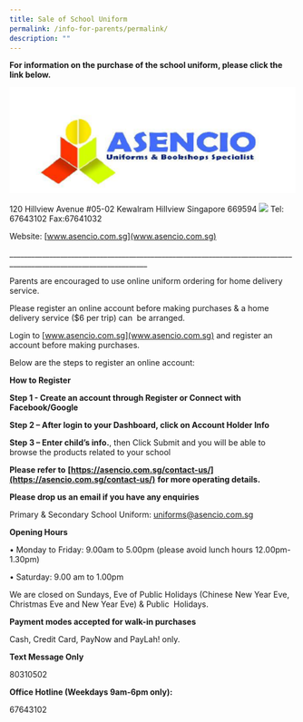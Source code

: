 ```yaml
---
title: Sale of School Uniform
permalink: /info-for-parents/permalink/
description: ""
---
```

**For information on the purchase of the school uniform, please click the link below.**

 ![](/images/ascensio.png)      

120 Hillview Avenue #05-02 Kewalram Hillview Singapore 669594 ![](file:///C:/Users/S69093~1/AppData/Local/Temp/msohtmlclip1/01/clip_image002.gif)
Tel: 67643102   Fax:67641032 

Website:   [www.asencio.com.sg](www.asencio.com.sg)

\_\_\_\_\_\_\_\_\_\_\_\_\_\_\_\_\_\_\_\_\_\_\_\_\_\_\_\_\_\_\_\_\_\_\_\_\_\_\_\_\_\_\_\_\_\_\_\_\_\_\_\_\_\_\_\_\_\_\_\_\_\_\_\_\_\_\_\_\_\_\_\_\_\_\_\_\_\_\_\_\_\_\_\_\_\_\_\_\_\_\_\_\_\_\_\_\_\_\_\_\_\_\_\_\_\_\_\_\_\_\_\_\_\_\_\_


Parents are encouraged to use online uniform ordering for home delivery service.

Please register an online account before making purchases & a home delivery service ($6 per trip) can  be arranged.

Login to [www.asencio.com.sg](www.asencio.com.sg) and register an account before making purchases.

Below are the steps to register an online account:

**How to Register**

**Step 1 - Create an account through Register or Connect with Facebook/Google**

**Step 2 – After login to your Dashboard, click on Account Holder Info**

  **Step 3 – Enter child’s info.**, then Click Submit and you will be able to browse the products related to your school

 

**Please refer to** **[https://asencio.com.sg/contact-us/](https://asencio.com.sg/contact-us/)** **for more operating details.**

 

**Please drop us an email if you have any enquiries**

Primary & Secondary School Uniform: [uniforms@asencio.com.sg](uniforms@asencio.com.sg)

**Opening Hours**

• Monday to Friday: 9.00am to 5.00pm (please avoid lunch hours 12.00pm-1.30pm)

• Saturday: 9.00 am to 1.00pm

We are closed on Sundays, Eve of Public Holidays (Chinese New Year Eve, Christmas Eve and New Year Eve) & Public  Holidays.

**Payment modes accepted for walk-in purchases**

Cash, Credit Card, PayNow and PayLah! only.

**Text Message Only**

80310502

**Office Hotline (Weekdays 9am-6pm only):**

67643102